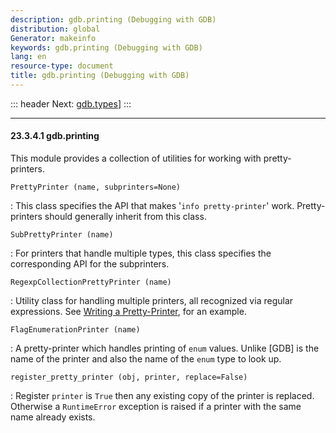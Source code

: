 ```yaml
---
description: gdb.printing (Debugging with GDB)
distribution: global
Generator: makeinfo
keywords: gdb.printing (Debugging with GDB)
lang: en
resource-type: document
title: gdb.printing (Debugging with GDB)
---
```

::: header
Next: [gdb.types](gdb_002etypes.html#gdb_002etypes)]
:::

---

#### 23.3.4.1 gdb.printing

This module provides a collection of utilities for working with pretty-printers.

`PrettyPrinter (name, subprinters=None)`

:   This class specifies the API that makes '`info pretty-printer`' work. Pretty-printers should generally inherit from this class.

`SubPrettyPrinter (name)`

:   For printers that handle multiple types, this class specifies the corresponding API for the subprinters.

`RegexpCollectionPrettyPrinter (name)`

:   Utility class for handling multiple printers, all recognized via regular expressions. See [Writing a Pretty-Printer](Writing-a-Pretty_002dPrinter.html#Writing-a-Pretty_002dPrinter), for an example.

`FlagEnumerationPrinter (name)`

:   A pretty-printer which handles printing of `enum` values. Unlike [GDB] is the name of the printer and also the name of the `enum` type to look up.

`register_pretty_printer (obj, printer, replace=False)`

:   Register `printer` is `True` then any existing copy of the printer is replaced. Otherwise a `RuntimeError` exception is raised if a printer with the same name already exists.
